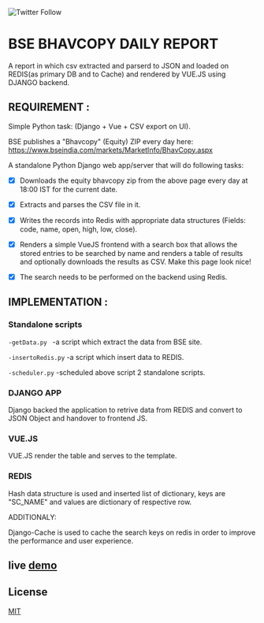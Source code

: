 ![Twitter Follow](https://img.shields.io/twitter/follow/shubham_nagure?style=social)
# BSE BHAVCOPY DAILY REPORT

A report in which csv extracted and parserd to JSON and loaded on REDIS(as primary DB and to Cache) and rendered by VUE.JS using DJANGO backend.

## REQUIREMENT :

Simple Python task:
(Django + Vue + CSV export on UI).

BSE publishes a "Bhavcopy" (Equity) ZIP every day here: https://www.bseindia.com/markets/MarketInfo/BhavCopy.aspx

A standalone Python Django web app/server that will do following tasks:

- [x] Downloads the equity bhavcopy zip from the above page every day at 18:00 IST for the current date.
- [x] Extracts and parses the CSV file in it.
- [x] Writes the records into Redis with appropriate data structures (Fields: code, name, open, high, low, close).
- [x] Renders a simple VueJS frontend with a search box that allows the stored entries to be searched by name and renders a table of results and optionally downloads the results as CSV. Make this page look nice!
- [x] The search needs to be performed on the backend using Redis.


## IMPLEMENTATION :

### Standalone  scripts

```-getData.py ```      -a script which extract the data from BSE site.

```-insertoRedis.py```  -a script which insert data to REDIS.

```-scheduler.py```     -scheduled above script 2 standalone scripts.


### DJANGO APP

Django backed the application to retrive data from REDIS and convert to JSON Object and handover to frontend JS.

### VUE.JS

VUE.JS render the table and serves to the template.


### REDIS

Hash data structure is used and inserted list of dictionary, keys are "SC_NAME" and values are dictionary of respective row.


ADDITIONALY:

Django-Cache is used to cache the search keys on redis in order to improve the performance and user experience.


## live [demo](http://139.59.11.162/)

## License
[MIT](https://choosealicense.com/licenses/mit/)
